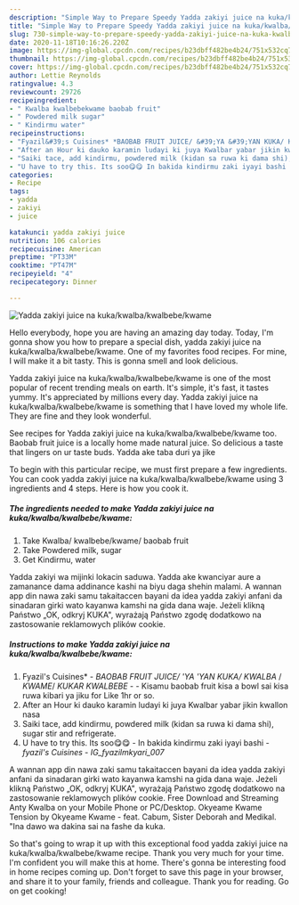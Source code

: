 ```yaml
---
description: "Simple Way to Prepare Speedy Yadda zakiyi juice na kuka/kwalba/kwalbebe/kwame"
title: "Simple Way to Prepare Speedy Yadda zakiyi juice na kuka/kwalba/kwalbebe/kwame"
slug: 730-simple-way-to-prepare-speedy-yadda-zakiyi-juice-na-kuka-kwalba-kwalbebe-kwame
date: 2020-11-18T10:16:26.220Z
image: https://img-global.cpcdn.com/recipes/b23dbff482be4b24/751x532cq70/yadda-zakiyi-juice-na-kukakwalbakwalbebekwame-recipe-main-photo.jpg
thumbnail: https://img-global.cpcdn.com/recipes/b23dbff482be4b24/751x532cq70/yadda-zakiyi-juice-na-kukakwalbakwalbebekwame-recipe-main-photo.jpg
cover: https://img-global.cpcdn.com/recipes/b23dbff482be4b24/751x532cq70/yadda-zakiyi-juice-na-kukakwalbakwalbebekwame-recipe-main-photo.jpg
author: Lettie Reynolds
ratingvalue: 4.3
reviewcount: 29726
recipeingredient:
- " Kwalba kwalbebekwame baobab fruit"
- " Powdered milk sugar"
- " Kindirmu water"
recipeinstructions:
- "Fyazil&#39;s Cuisines* *BAOBAB FRUIT JUICE/ &#39;YA &#39;YAN KUKA/ KWALBA* / *KWAME*/ *KUKAR KWALBEBE*  Kisamu baobab fruit kisa a bowl sai kisa ruwa kibari ya jiku for Like 1hr or so."
- "After an Hour ki dauko karamin ludayi ki juya Kwalbar yabar jikin kwallon nasa"
- "Saiki tace, add kindirmu, powdered milk (kidan sa ruwa ki dama shi), sugar stir and refrigerate."
- "U have to try this. Its soo😋😋 In bakida kindirmu zaki iyayi bashi *fyazil&#39;s Cuisines* *IG_fyazilmkyari_007*"
categories:
- Recipe
tags:
- yadda
- zakiyi
- juice

katakunci: yadda zakiyi juice 
nutrition: 106 calories
recipecuisine: American
preptime: "PT33M"
cooktime: "PT47M"
recipeyield: "4"
recipecategory: Dinner

---
```



![Yadda zakiyi juice na kuka/kwalba/kwalbebe/kwame](https://img-global.cpcdn.com/recipes/b23dbff482be4b24/751x532cq70/yadda-zakiyi-juice-na-kukakwalbakwalbebekwame-recipe-main-photo.jpg)

Hello everybody, hope you are having an amazing day today. Today, I'm gonna show you how to prepare a special dish, yadda zakiyi juice na kuka/kwalba/kwalbebe/kwame. One of my favorites food recipes. For mine, I will make it a bit tasty. This is gonna smell and look delicious.

Yadda zakiyi juice na kuka/kwalba/kwalbebe/kwame is one of the most popular of recent trending meals on earth. It's simple, it's fast, it tastes yummy. It's appreciated by millions every day. Yadda zakiyi juice na kuka/kwalba/kwalbebe/kwame is something that I have loved my whole life. They are fine and they look wonderful.

See recipes for Yadda zakiyi juice na kuka/kwalba/kwalbebe/kwame too. Baobab fruit juice is a locally home made natural juice. So delicious a taste that lingers on ur taste buds. Yadda ake taba duri ya jike


To begin with this particular recipe, we must first prepare a few ingredients. You can cook yadda zakiyi juice na kuka/kwalba/kwalbebe/kwame using 3 ingredients and 4 steps. Here is how you cook it.

<!--inarticleads1-->

##### The ingredients needed to make Yadda zakiyi juice na kuka/kwalba/kwalbebe/kwame:

1. Take  Kwalba/ kwalbebe/kwame/ baobab fruit
1. Take  Powdered milk, sugar
1. Get  Kindirmu, water


Yadda zakiyi wa mijinki lokacin saduwa. Yadda ake kwanciyar aure a zamanance dama addinance kashi na biyu daga shehin malami. A wannan app din nawa zaki samu takaitaccen bayani da idea yadda zakiyi anfani da sinadaran girki wato kayanwa kamshi na gida dana waje. Jeżeli klikną Państwo „OK, odkryj KUKA&#34;, wyrażają Państwo zgodę dodatkowo na zastosowanie reklamowych plików cookie. 

<!--inarticleads2-->

##### Instructions to make Yadda zakiyi juice na kuka/kwalba/kwalbebe/kwame:

1. Fyazil&#39;s Cuisines* - *BAOBAB FRUIT JUICE/ &#39;YA &#39;YAN KUKA/ KWALBA* / *KWAME*/ *KUKAR KWALBEBE* -  - Kisamu baobab fruit kisa a bowl sai kisa ruwa kibari ya jiku for Like 1hr or so.
1. After an Hour ki dauko karamin ludayi ki juya Kwalbar yabar jikin kwallon nasa
1. Saiki tace, add kindirmu, powdered milk (kidan sa ruwa ki dama shi), sugar stir and refrigerate.
1. U have to try this. Its soo😋😋 - In bakida kindirmu zaki iyayi bashi - *fyazil&#39;s Cuisines* - *IG_fyazilmkyari_007*


A wannan app din nawa zaki samu takaitaccen bayani da idea yadda zakiyi anfani da sinadaran girki wato kayanwa kamshi na gida dana waje. Jeżeli klikną Państwo „OK, odkryj KUKA&#34;, wyrażają Państwo zgodę dodatkowo na zastosowanie reklamowych plików cookie. Free Download and Streaming Anty Kwalba on your Mobile Phone or PC/Desktop. Okyeame Kwame Tension by Okyeame Kwame - feat. Cabum, Sister Deborah and Medikal. &#34;Ina dawo wa dakina sai na fashe da kuka. 

So that's going to wrap it up with this exceptional food yadda zakiyi juice na kuka/kwalba/kwalbebe/kwame recipe. Thank you very much for your time. I'm confident you will make this at home. There's gonna be interesting food in home recipes coming up. Don't forget to save this page in your browser, and share it to your family, friends and colleague. Thank you for reading. Go on get cooking!
